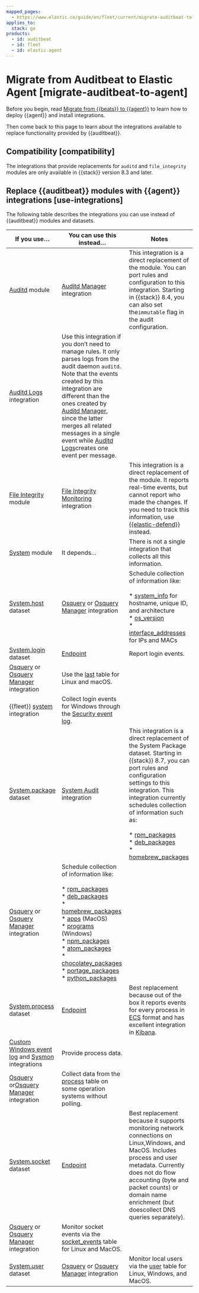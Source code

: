 ```yaml
---
mapped_pages:
  - https://www.elastic.co/guide/en/fleet/current/migrate-auditbeat-to-agent.html
applies_to:
  stack: ga
products:
  - id: auditbeat
  - id: fleet
  - id: elastic-agent
---
```


# Migrate from Auditbeat to Elastic Agent [migrate-auditbeat-to-agent]

Before you begin, read [Migrate from {{beats}} to {{agent}}](/reference/fleet/migrate-from-beats-to-elastic-agent.md) to learn how to deploy {{agent}} and install integrations.

Then come back to this page to learn about the integrations available to replace functionality provided by {{auditbeat}}.


## Compatibility [compatibility]

The integrations that provide replacements for `auditd` and `file_integrity` modules are only available in {{stack}} version 8.3 and later.


## Replace {{auditbeat}} modules with {{agent}} integrations [use-integrations]

The following table describes the integrations you can use instead of {{auditbeat}} modules and datasets.

| If you use… | You can use this instead… | Notes |
| --- | --- | --- |
| [Auditd](beats://reference/auditbeat/auditbeat-module-auditd.md) module | [Auditd Manager](integration-docs://reference/auditd_manager/index.md) integration | This integration is a direct replacement of the module. You can port rules and configuration to this integration. Starting in {{stack}} 8.4, you can also set the`immutable` flag in the audit configuration. |
| [Auditd Logs](integration-docs://reference/auditd/index.md) integration | Use this integration if you don’t need to manage rules. It only parses logs from the audit daemon `auditd`. Note that the events created by this integration are different than the ones created by [Auditd Manager](integration-docs://reference/auditd_manager/index.md), since the latter merges all related messages in a single event while [Auditd Logs](integration-docs://reference/auditd/index.md)creates one event per message. |
| [File Integrity](beats://reference/auditbeat/auditbeat-module-file_integrity.md) module | [File Integrity Monitoring](integration-docs://reference/fim/index.md) integration | This integration is a direct replacement of the module. It reports real-time events, but cannot report who made the changes. If you need to track this information, use [{{elastic-defend}}](/solutions/security/configure-elastic-defend/install-elastic-defend.md) instead. |
| [System](beats://reference/auditbeat/auditbeat-module-system.md) module | It depends… | There is not a single integration that collects all this information. |
| [System.host](beats://reference/auditbeat/auditbeat-dataset-system-host.md) dataset | [Osquery](integration-docs://reference/osquery/index.md) or [Osquery Manager](integration-docs://reference/osquery_manager/index.md) integration | Schedule collection of information like:<br><br>* [system_info](https://www.osquery.io/schema/5.1.0/#system_info) for hostname, unique ID, and architecture<br>* [os_version](https://www.osquery.io/schema/5.1.0/#os_version)<br>* [interface_addresses](https://www.osquery.io/schema/5.1.0/#interface_addresses) for IPs and MACs<br> |
| [System.login](beats://reference/auditbeat/auditbeat-dataset-system-login.md) dataset | [Endpoint](/solutions/security/configure-elastic-defend/install-elastic-defend.md) | Report login events. |
| [Osquery](integration-docs://reference/osquery/index.md) or [Osquery Manager](integration-docs://reference/osquery_manager/index.md) integration | Use the [last](https://www.osquery.io/schema/5.1.0/#last) table for Linux and macOS. |
| {{fleet}} [system](integration-docs://reference/system/index.md) integration | Collect login events for Windows through the [Security event log](integration-docs://reference/system/index.md#security). |
| [System.package](beats://reference/auditbeat/auditbeat-dataset-system-package.md) dataset | [System Audit](integration-docs://reference/system_audit/index.md) integration | This integration is a direct replacement of the System Package dataset. Starting in {{stack}} 8.7, you can port rules and configuration settings to this integration. This integration currently schedules collection of information such as:<br><br>* [rpm_packages](https://www.osquery.io/schema/5.1.0/#rpm_packages)<br>* [deb_packages](https://www.osquery.io/schema/5.1.0/#deb_packages)<br>* [homebrew_packages](https://www.osquery.io/schema/5.1.0/#homebrew_packages)<br> |
| [Osquery](integration-docs://reference/osquery/index.md) or [Osquery Manager](integration-docs://reference/osquery_manager/index.md) integration | Schedule collection of information like:<br><br>* [rpm_packages](https://www.osquery.io/schema/5.1.0/#rpm_packages)<br>* [deb_packages](https://www.osquery.io/schema/5.1.0/#deb_packages)<br>* [homebrew_packages](https://www.osquery.io/schema/5.1.0/#homebrew_packages)<br>* [apps](https://www.osquery.io/schema/5.1.0/#apps) (MacOS)<br>* [programs](https://www.osquery.io/schema/5.1.0/#programs) (Windows)<br>* [npm_packages](https://www.osquery.io/schema/5.1.0/#npm_packages)<br>* [atom_packages](https://www.osquery.io/schema/5.1.0/#atom_packages)<br>* [chocolatey_packages](https://www.osquery.io/schema/5.1.0/#chocolatey_packages)<br>* [portage_packages](https://www.osquery.io/schema/5.1.0/#portage_packages)<br>* [python_packages](https://www.osquery.io/schema/5.1.0/#python_packages)<br> |
| [System.process](beats://reference/auditbeat/auditbeat-dataset-system-process.md) dataset | [Endpoint](/solutions/security/configure-elastic-defend/install-elastic-defend.md) | Best replacement because out of the box it reports events for every process in [ECS](integration-docs://reference/index.md) format and has excellent integration in [Kibana](/get-started/the-stack.md). |
| [Custom Windows event log](integration-docs://reference/winlog/index.md) and [Sysmon](integration-docs://reference/sysmon_linux/index.md) integrations | Provide process data. |
| [Osquery](integration-docs://reference/osquery/index.md) or[Osquery Manager](integration-docs://reference/osquery_manager/index.md) integration | Collect data from the [process](https://www.osquery.io/schema/5.1.0/#process) table on some operation systems without polling. |
| [System.socket](beats://reference/auditbeat/auditbeat-dataset-system-socket.md) dataset | [Endpoint](/solutions/security/configure-elastic-defend/install-elastic-defend.md) | Best replacement because it supports monitoring network connections on Linux,Windows, and MacOS. Includes process and user metadata. Currently does not do flow accounting (byte and packet counts) or domain name enrichment (but doescollect DNS queries separately). |
| [Osquery](integration-docs://reference/osquery/index.md) or [Osquery Manager](integration-docs://reference/osquery_manager/index.md) integration | Monitor socket events via the [socket_events](https://www.osquery.io/schema/5.1.0/#socket_events) table for Linux and MacOS. |
| [System.user](beats://reference/auditbeat/auditbeat-dataset-system-user.md) dataset | [Osquery](integration-docs://reference/osquery/index.md) or [Osquery Manager](integration-docs://reference/osquery_manager/index.md) integration | Monitor local users via the [user](https://www.osquery.io/schema/5.1.0/#user) table for Linux, Windows, and MacOS. |

